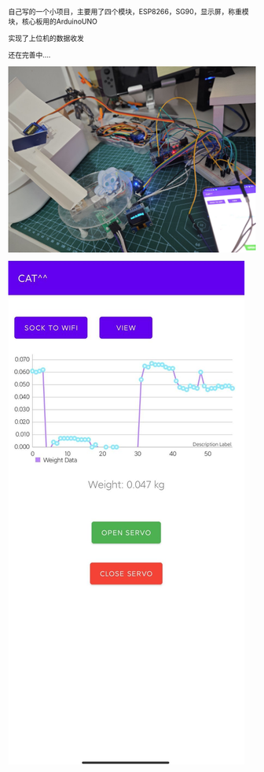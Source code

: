 自己写的一个小项目，主要用了四个模块，ESP8266，SG90，显示屏，称重模块，核心板用的ArduinoUNO

实现了上位机的数据收发

还在完善中....

![arduino](Document\Item\arduino.jpg)

![android](Document\Item\android.jpg)
